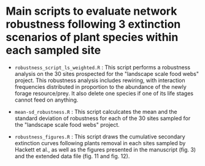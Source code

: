 # Main scripts to evaluate network robustness following 3 extinction scenarios of plant species within each sampled site

* `robustness_script_ls_weighted.R` : This script performs a robustness analysis on the 30 sites prospected for the "landscape scale food webs" project. This robustness analysis includes rewiring, with interaction frequencies distributed in proportion to the abundance of the newly forage resource/prey. It also delete one species if one of its life stages cannot feed on anything.

* `mean-sd_robustness.R` : This script calculcates the mean and the standard deviation of robustness for each of the 30 sites sampled for the "landscape scale food webs" project.

* `robustness_figures.R` : This script draws the cumulative secondary extinction curves following plants removal in each sites sampled by Hackett et al., as well as the figures presented in the manuscript (fig. 3) and the extended data file (fig. 11 and fig. 12).

